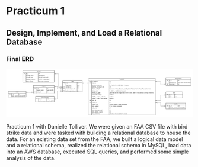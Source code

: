# Practicum 1
## Design, Implement, and Load a Relational Database

### Final ERD
![ERD](./final_submission_files/ERD.png)

Practicum 1 with Danielle Tolliver. We were given an FAA CSV file with bird strike data and were tasked with building a relational database to house the data. For an existing data set from the FAA, we built a logical data model and a relational schema, realized the relational schema in MySQL, load data into an AWS database, executed SQL queries, and performed some simple analysis of the data.
